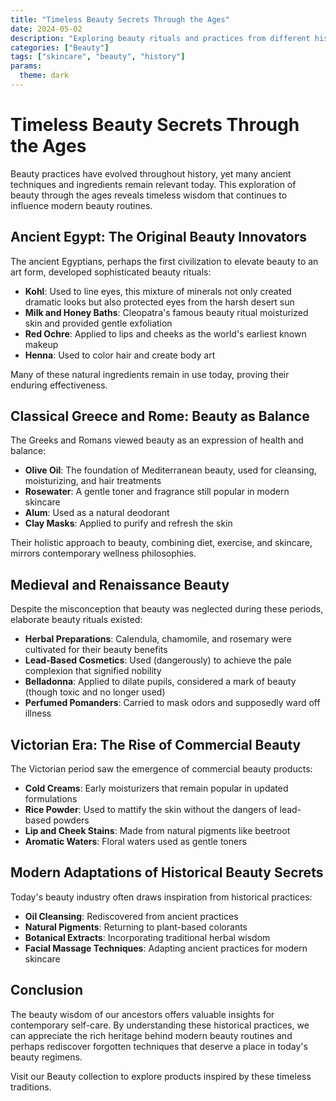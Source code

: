 ```yaml
---
title: "Timeless Beauty Secrets Through the Ages"
date: 2024-05-02
description: "Exploring beauty rituals and practices from different historical periods"
categories: ["Beauty"]
tags: ["skincare", "beauty", "history"]
params:
  theme: dark
---
```


# Timeless Beauty Secrets Through the Ages

Beauty practices have evolved throughout history, yet many ancient techniques and ingredients remain relevant today. This exploration of beauty through the ages reveals timeless wisdom that continues to influence modern beauty routines.

## Ancient Egypt: The Original Beauty Innovators

The ancient Egyptians, perhaps the first civilization to elevate beauty to an art form, developed sophisticated beauty rituals:

- **Kohl**: Used to line eyes, this mixture of minerals not only created dramatic looks but also protected eyes from the harsh desert sun
- **Milk and Honey Baths**: Cleopatra's famous beauty ritual moisturized skin and provided gentle exfoliation
- **Red Ochre**: Applied to lips and cheeks as the world's earliest known makeup
- **Henna**: Used to color hair and create body art

Many of these natural ingredients remain in use today, proving their enduring effectiveness.

## Classical Greece and Rome: Beauty as Balance

The Greeks and Romans viewed beauty as an expression of health and balance:

- **Olive Oil**: The foundation of Mediterranean beauty, used for cleansing, moisturizing, and hair treatments
- **Rosewater**: A gentle toner and fragrance still popular in modern skincare
- **Alum**: Used as a natural deodorant
- **Clay Masks**: Applied to purify and refresh the skin

Their holistic approach to beauty, combining diet, exercise, and skincare, mirrors contemporary wellness philosophies.

## Medieval and Renaissance Beauty

Despite the misconception that beauty was neglected during these periods, elaborate beauty rituals existed:

- **Herbal Preparations**: Calendula, chamomile, and rosemary were cultivated for their beauty benefits
- **Lead-Based Cosmetics**: Used (dangerously) to achieve the pale complexion that signified nobility
- **Belladonna**: Applied to dilate pupils, considered a mark of beauty (though toxic and no longer used)
- **Perfumed Pomanders**: Carried to mask odors and supposedly ward off illness

## Victorian Era: The Rise of Commercial Beauty

The Victorian period saw the emergence of commercial beauty products:

- **Cold Creams**: Early moisturizers that remain popular in updated formulations
- **Rice Powder**: Used to mattify the skin without the dangers of lead-based powders
- **Lip and Cheek Stains**: Made from natural pigments like beetroot
- **Aromatic Waters**: Floral waters used as gentle toners

## Modern Adaptations of Historical Beauty Secrets

Today's beauty industry often draws inspiration from historical practices:

- **Oil Cleansing**: Rediscovered from ancient practices
- **Natural Pigments**: Returning to plant-based colorants
- **Botanical Extracts**: Incorporating traditional herbal wisdom
- **Facial Massage Techniques**: Adapting ancient practices for modern skincare

## Conclusion

The beauty wisdom of our ancestors offers valuable insights for contemporary self-care. By understanding these historical practices, we can appreciate the rich heritage behind modern beauty routines and perhaps rediscover forgotten techniques that deserve a place in today's beauty regimens.

Visit our Beauty collection to explore products inspired by these timeless traditions. 